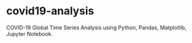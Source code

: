 # covid19-analysis
COVID-19 Global Time Series Analysis using Python, Pandas, Matplotlib, Jupyter Notebook.
